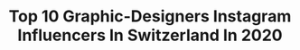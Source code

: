 ---
title: Top 10 Graphic-Designers Instagram Influencers In Switzerland In 2020
description: >-
  Find top graphic-designers Instagram influencers in Switzerland in 2020. Most popular hashtags: #graphicdesign #design #typography #typedesign.
platform: Instagram
hits: 21
text_top: Identify the top-rated Instagram accounts on inBeat.
text_bottom: inBeat aggregates 21 Instagram influencers like this in Switzerland for you to pitch.
profiles:
  - username: "ivan.margot"
    fullname: >-
      Ivan Margot
    bio: >-
      Swiss Graphic Designer, Barcelona Member to @littleboxcollective Curator of @myspc.newstart
    location: "Switzerland"
    followers: 10943
    engagement: 681
    commentsToLikes: 0.037196
    id: ck5c5pp2s3xf30i1123a9kk8d
    verified: false
    hashtags: "#fotografiadocumental, #streetstorytelling, #fotonline, #ivanmargot"
  - username: "bildausschnitt"
    fullname: >-
      Thomas Zulauf Photography
    bio: >-
      📷 Landscape photographer and graphic designer based in Zurich, Switzerland. All pictures are taken by me.
    location: "Switzerland"
    followers: 2571
    engagement: 1883
    commentsToLikes: 0.036535
    id: ck6ubzm0xcm8v0j715b4rhpkr
    verified: false
    hashtags: "#bestnatureshot, #swissalpes, #switzerlandlandscape, #bergwelten"
  - username: "supertrampeur"
    fullname: >-
      Josh Kempinaire
    bio: >-
      Photographer & Graphic Designer. From Switzerland. ————————————— Member of @helvetic.collective
    location: "Switzerland"
    followers: 61445
    engagement: 248
    commentsToLikes: 0.018931
    id: ck15ul2zonpkm0i193elkmncl
    verified: false
    hashtags: "#landscapephotography, #naturediversity, #adventureculture, #livefolk"
  - username: "mat_____k"
    fullname: >-
      mät
    bio: >-
      ⠀ 32 | switzerland phd cand. | graphic designer | storyteller ⠀ cis | he/him/his | gay feminist | vegan | thinker ⠀ sarcastic person | mistake maker
    location: "Switzerland"
    followers: 5809
    engagement: 507
    commentsToLikes: 0.015104
    id: ck5hk2ib5hoa80i11jb4r8mzd
    verified: false
    hashtags: "#weekendison"
  - username: "fxxu___"
    fullname: >-
      Felix Brönnimann
    bio: >-
      Hi, I’m a Freelance Graphic Designer, Web Developer and Photographer from Bern. 📷 Contact: info@dreigestalten.ch ⬇️
    location: "Switzerland"
    followers: 7014
    engagement: 1493
    commentsToLikes: 0.014562
    id: ck5hcy623kj3d0i11be8qt7dq
    verified: false
    hashtags: "#giraffetattoo, #giraffelover, #rivercave, #elephantarmy"
  - username: "ashworthchris"
    fullname: >-
      Chris Ashworth
    bio: >-
      Swiss Grit
    location: "Switzerland"
    followers: 77046
    engagement: 233
    commentsToLikes: 0.012473
    id: ck13a3hd3og160i19ahjfbyax
    verified: false
    hashtags: "#typographylove, #typedesigner, #typographicart, #designinspiration"
  - username: "dia_mitch"
    fullname: >-
      Mitch Paone
    bio: >-
      Partner & Creative Director @dia_studio Pianist, Composer & Type Designer Educator @head_kinetic @headmediadesign Member of AGI @agigraphic
    location: "Switzerland"
    followers: 7596
    engagement: 515
    commentsToLikes: 0.036870
    id: ck6txtpnlzsvq0j71cw4s0mlm
    verified: false
    hashtags: "#graphicdesign, #typography, #motiondesign, #typedesign"
  - username: "og.bird"
    fullname: >-
      bird 🦋
    bio: >-
      blue:///error swiss made like rolly 🇨🇭 @chrome.castle 🗝
    location: "Switzerland"
    followers: 3130
    engagement: 1542
    commentsToLikes: 0.049234
    id: ck0w1dot0iucp0i194q0iu479
    verified: false
    hashtags: "#dankmemes, #vaporwaveart, #fanart, #traditionalart"
  - username: "neoneo.ch"
    fullname: >-
      Neo Neo
    bio: >-
      Swiss graphic design studio founded in 2010 by Thuy-An Hoang & Xavier Erni. Also publishing @postertribune and curating @print_program
    location: "Switzerland"
    followers: 23842
    engagement: 250
    commentsToLikes: 0.008977
    id: ck6u33xtzvk370j718iqx5r30
    verified: false
    hashtags: "#swissposters, #graphicdesign, #poster, #typography"
  - username: "typeswiss.ch"
    fullname: >-
      Type Swiss
    bio: >-
      #typeswiss – A platform for curating, celebrating and selling the work of young contemporary Swiss Graphic and Type Designers
    location: "Switzerland"
    followers: 34038
    engagement: 237
    commentsToLikes: 0.003418
    id: ck5cbsxrxg3tp0i11rcu27umu
    verified: false
    hashtags: "#swissgraphicdesign, #type, #typography, #grid"
---